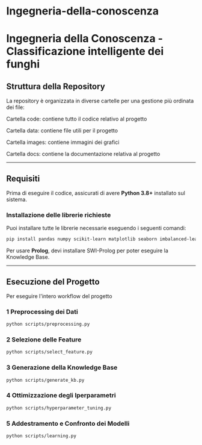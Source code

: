 # Ingegneria-della-conoscenza
# Ingegneria della Conoscenza - Classificazione intelligente dei funghi

## Struttura della Repository
La repository è organizzata in diverse cartelle per una gestione più ordinata dei file:

Cartella code: contiene tutto il codice relativo al progetto

Cartella data: contiene file utili per il progetto

Cartella images: contiene immagini dei grafici

Cartella docs: contiene la documentazione relativa al progetto

---

## Requisiti
Prima di eseguire il codice, assicurati di avere **Python 3.8+** installato sul sistema.

### Installazione delle librerie richieste
Puoi installare tutte le librerie necessarie eseguendo i seguenti comandi:

```bash
pip install pandas numpy scikit-learn matplotlib seaborn imbalanced-learn
```

Per usare **Prolog**, devi installare SWI-Prolog per poter eseguire la Knowledge Base.

---

## Esecuzione del Progetto
Per eseguire l'intero workflow del progetto

### 1️ Preprocessing dei Dati
```bash
python scripts/preprocessing.py
```

### 2️ Selezione delle Feature
```bash
python scripts/select_feature.py
```

### 3️ Generazione della Knowledge Base
```bash
python scripts/generate_kb.py
```

### 4️ Ottimizzazione degli Iperparametri
```bash
python scripts/hyperparameter_tuning.py
```

### 5️ Addestramento e Confronto dei Modelli
```bash
python scripts/learning.py
```
